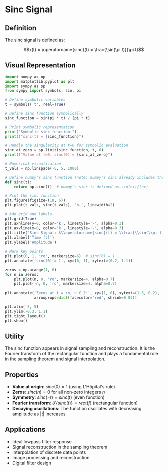 # Sinc Signal

## Definition

The sinc signal is defined as:

$$x(t) = \operatorname{sinc}(t) = \frac{\sin(\pi t)}{\pi t}$$

## Visual Representation

```python
import numpy as np
import matplotlib.pyplot as plt
import sympy as sp
from sympy import symbols, sin, pi

# Define symbolic variables
t = symbols('t', real=True)

# Define sinc function symbolically
sinc_function = sin(pi * t) / (pi * t)

# Print symbolic representation
print("Symbolic sinc function:")
print(f"sinc(t) = {sinc_function}")

# Handle the singularity at t=0 for symbolic evaluation
sinc_at_zero = sp.limit(sinc_function, t, 0)
print(f"Value at t=0: sinc(0) = {sinc_at_zero}")

# Numerical visualization
t_vals = np.linspace(-5, 5, 1000)

# Define numpy's sinc function (note: numpy's sinc already includes the division by pi)
def sinc(t):
    return np.sinc(t)  # numpy's sinc is defined as sin(πx)/(πx)

# Plot the sinc function
plt.figure(figsize=(10, 6))
plt.plot(t_vals, sinc(t_vals), 'b-', linewidth=2)

# Add grid and labels
plt.grid(True)
plt.axhline(y=0, color='k', linestyle='-', alpha=0.3)
plt.axvline(x=0, color='k', linestyle='-', alpha=0.3)
plt.title('Sinc Signal: $\\operatorname{sinc}(t) = \\frac{\\sin(\\pi t)}{\\pi t}$')
plt.xlabel('Time (t)')
plt.ylabel('Amplitude')

# Mark key points
plt.plot(0, 1, 'ro', markersize=6)  # sinc(0) = 1
plt.annotate('sinc(0) = 1', xy=(0, 1), xytext=(0.2, 1.1))

zeros = np.arange(1, 6)
for n in zeros:
    plt.plot(n, 0, 'ro', markersize=4, alpha=0.7)
    plt.plot(-n, 0, 'ro', markersize=4, alpha=0.7)
    
plt.annotate('Zeros at t = ±n, n ∈ ℤ⁺', xy=(1, 0), xytext=(1.5, 0.2),
             arrowprops=dict(facecolor='red', shrink=0.05))

plt.xlim(-5, 5)
plt.ylim(-0.3, 1.1)
plt.tight_layout()
plt.show()

```

## Utility

The sinc function appears in signal sampling and reconstruction. It is the Fourier transform of the rectangular function and plays a fundamental role in the sampling theorem and signal interpolation.

## Properties

- **Value at origin**: $sinc(0) = 1$ (using L'Hôpital's rule)
- **Zeros**: $sinc(n) = 0$ for all non-zero integers $n$
- **Symmetry**: $sinc(-t) = sinc(t)$ (even function)
- **Fourier transform**: $\mathcal{F}\{sinc(t)\} = rect(f)$ (rectangular function)
- **Decaying oscillations**: The function oscillates with decreasing amplitude as $|t|$ increases

## Applications

- Ideal lowpass filter response
- Signal reconstruction in the sampling theorem
- Interpolation of discrete data points
- Image processing and reconstruction
- Digital filter design
